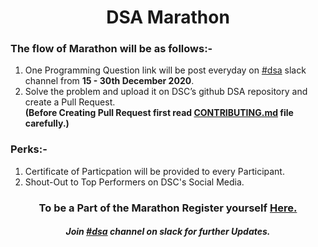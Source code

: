 <h1 align="center">DSA Marathon</h1>
<h3>The flow of Marathon will be as follows:-</h3>
<ol>
  <li>One Programming Question link will be post everyday on <a href="https://dscuietkuk.slack.com/app_redirect?channel=dsa">#dsa</a> slack channel from <b> 15 - 30th December 2020</b>.</li>
  <li>Solve the problem and upload it on DSC’s github DSA repository and create a Pull Request. <br><b>(Before Creating Pull Request first read <a href="CONTRIBUTING.md">CONTRIBUTING.md</a> file carefully.)</b></li>
  </ol>
  <h3>Perks:-</h3>
  <ol>
  <li>Certificate of Particpation will be provided to every Participant.</li>
  <li>Shout-Out to Top Performers on DSC's Social Media.</li>
  </ol>
  
  
  <h3 align="center">To be a Part of the Marathon Register yourself <a href="https://bit.ly/marathonofdsa">Here.</a></h3>
  <h5 align="center"> Join <a href="https://dscuietkuk.slack.com/app_redirect?channel=dsa">#dsa</a> channel on slack for further Updates.</h5>
